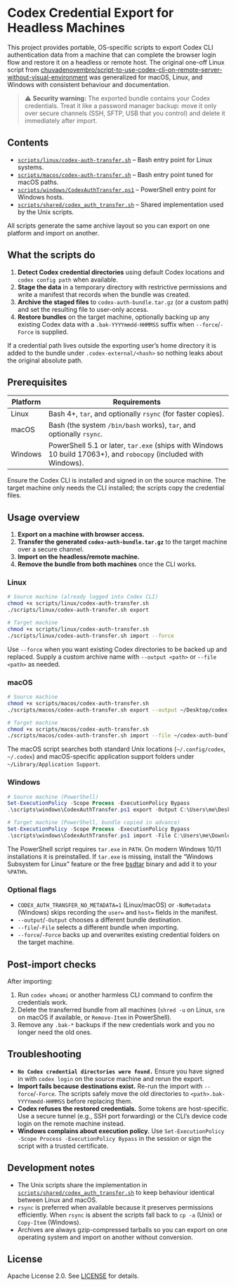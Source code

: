 # Codex Credential Export for Headless Machines

This project provides portable, OS-specific scripts to export Codex CLI authentication data from a machine that can complete the browser login flow and restore it on a headless or remote host. The original one-off Linux script from [chuvadenovembro/script-to-use-codex-cli-on-remote-server-without-visual-environment](https://github.com/chuvadenovembro/script-to-use-codex-cli-on-remote-server-without-visual-environment) was generalized for macOS, Linux, and Windows with consistent behaviour and documentation.

> ⚠️ **Security warning:** The exported bundle contains your Codex credentials. Treat it like a password manager backup: move it only over secure channels (SSH, SFTP, USB that you control) and delete it immediately after import.

## Contents

- [`scripts/linux/codex-auth-transfer.sh`](scripts/linux/codex-auth-transfer.sh) – Bash entry point for Linux systems.
- [`scripts/macos/codex-auth-transfer.sh`](scripts/macos/codex-auth-transfer.sh) – Bash entry point tuned for macOS paths.
- [`scripts/windows/CodexAuthTransfer.ps1`](scripts/windows/CodexAuthTransfer.ps1) – PowerShell entry point for Windows hosts.
- [`scripts/shared/codex_auth_transfer.sh`](scripts/shared/codex_auth_transfer.sh) – Shared implementation used by the Unix scripts.

All scripts generate the same archive layout so you can export on one platform and import on another.

## What the scripts do

1. **Detect Codex credential directories** using default Codex locations and `codex config path` when available.
2. **Stage the data** in a temporary directory with restrictive permissions and write a manifest that records when the bundle was created.
3. **Archive the staged files** to `codex-auth-bundle.tar.gz` (or a custom path) and set the resulting file to user-only access.
4. **Restore bundles** on the target machine, optionally backing up any existing Codex data with a `.bak-YYYYmmdd-HHMMSS` suffix when `--force`/`-Force` is supplied.

If a credential path lives outside the exporting user’s home directory it is added to the bundle under `.codex-external/<hash>` so nothing leaks about the original absolute path.

## Prerequisites

| Platform | Requirements |
| --- | --- |
| Linux | Bash 4+, `tar`, and optionally `rsync` (for faster copies). |
| macOS | Bash (the system `/bin/bash` works), `tar`, and optionally `rsync`. |
| Windows | PowerShell 5.1 or later, `tar.exe` (ships with Windows 10 build 17063+), and `robocopy` (included with Windows). |

Ensure the Codex CLI is installed and signed in on the source machine. The target machine only needs the CLI installed; the scripts copy the credential files.

## Usage overview

1. **Export on a machine with browser access.**
2. **Transfer the generated `codex-auth-bundle.tar.gz`** to the target machine over a secure channel.
3. **Import on the headless/remote machine.**
4. **Remove the bundle from both machines** once the CLI works.

### Linux

```bash
# Source machine (already logged into Codex CLI)
chmod +x scripts/linux/codex-auth-transfer.sh
./scripts/linux/codex-auth-transfer.sh export

# Target machine
chmod +x scripts/linux/codex-auth-transfer.sh
./scripts/linux/codex-auth-transfer.sh import --force
```

Use `--force` when you want existing Codex directories to be backed up and replaced. Supply a custom archive name with `--output <path>` or `--file <path>` as needed.

### macOS

```bash
# Source machine
chmod +x scripts/macos/codex-auth-transfer.sh
./scripts/macos/codex-auth-transfer.sh export --output ~/Desktop/codex-auth-bundle.tar.gz

# Target machine
chmod +x scripts/macos/codex-auth-transfer.sh
./scripts/macos/codex-auth-transfer.sh import --file ~/codex-auth-bundle.tar.gz --force
```

The macOS script searches both standard Unix locations (`~/.config/codex`, `~/.codex`) and macOS-specific application support folders under `~/Library/Application Support`.

### Windows

```powershell
# Source machine (PowerShell)
Set-ExecutionPolicy -Scope Process -ExecutionPolicy Bypass
.\scripts\windows\CodexAuthTransfer.ps1 export -Output C:\Users\me\Desktop\codex-auth-bundle.tar.gz

# Target machine (PowerShell, bundle copied in advance)
Set-ExecutionPolicy -Scope Process -ExecutionPolicy Bypass
.\scripts\windows\CodexAuthTransfer.ps1 import -File C:\Users\me\Downloads\codex-auth-bundle.tar.gz -Force
```

The PowerShell script requires `tar.exe` in `PATH`. On modern Windows 10/11 installations it is preinstalled. If `tar.exe` is missing, install the “Windows Subsystem for Linux” feature or the free [bsdtar](https://github.com/libarchive/libarchive/releases) binary and add it to your `%PATH%`.

### Optional flags

- `CODEX_AUTH_TRANSFER_NO_METADATA=1` (Linux/macOS) or `-NoMetadata` (Windows) skips recording the `user=` and `host=` fields in the manifest.
- `--output`/`-Output` chooses a different bundle destination.
- `--file`/`-File` selects a different bundle when importing.
- `--force`/`-Force` backs up and overwrites existing credential folders on the target machine.

## Post-import checks

After importing:

1. Run `codex whoami` or another harmless CLI command to confirm the credentials work.
2. Delete the transferred bundle from all machines (`shred -u` on Linux, `srm` on macOS if available, or `Remove-Item` in PowerShell).
3. Remove any `.bak-*` backups if the new credentials work and you no longer need the old ones.

## Troubleshooting

- **`No Codex credential directories were found.`** Ensure you have signed in with `codex login` on the source machine and rerun the export.
- **Import fails because destinations exist.** Re-run the import with `--force`/`-Force`. The scripts safely move the old directories to `<path>.bak-YYYYmmdd-HHMMSS` before replacing them.
- **Codex refuses the restored credentials.** Some tokens are host-specific. Use a secure tunnel (e.g., SSH port forwarding) or the CLI’s device code login on the remote machine instead.
- **Windows complains about execution policy.** Use `Set-ExecutionPolicy -Scope Process -ExecutionPolicy Bypass` in the session or sign the script with a trusted certificate.

## Development notes

- The Unix scripts share the implementation in [`scripts/shared/codex_auth_transfer.sh`](scripts/shared/codex_auth_transfer.sh) to keep behaviour identical between Linux and macOS.
- `rsync` is preferred when available because it preserves permissions efficiently. When `rsync` is absent the scripts fall back to `cp -a` (Unix) or `Copy-Item` (Windows).
- Archives are always gzip-compressed tarballs so you can export on one operating system and import on another without conversion.

## License

Apache License 2.0. See [LICENSE](LICENSE) for details.
